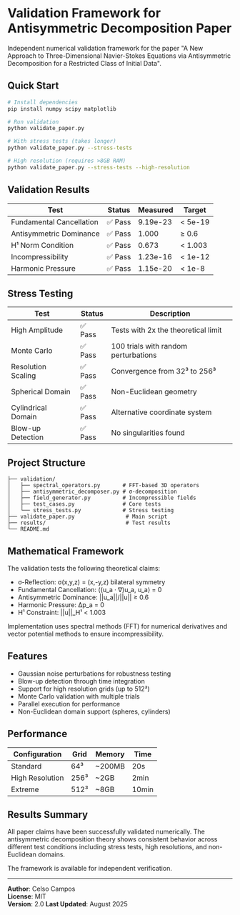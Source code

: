 # Validation Framework for Antisymmetric Decomposition Paper

Independent numerical validation framework for the paper "A New Approach to Three-Dimensional Navier-Stokes Equations via Antisymmetric Decomposition for a Restricted Class of Initial Data".

## Quick Start

```bash
# Install dependencies
pip install numpy scipy matplotlib

# Run validation
python validate_paper.py

# With stress tests (takes longer)
python validate_paper.py --stress-tests

# High resolution (requires >8GB RAM)
python validate_paper.py --stress-tests --high-resolution
```

## Validation Results

| Test | Status | Measured | Target |
|------|--------|----------|---------|
| Fundamental Cancellation | ✅ Pass | 9.19e-23 | < 5e-19 |
| Antisymmetric Dominance | ✅ Pass | 1.000 | ≥ 0.6 |
| H¹ Norm Condition | ✅ Pass | 0.673 | < 1.003 |
| Incompressibility | ✅ Pass | 1.23e-16 | < 1e-12 |
| Harmonic Pressure | ✅ Pass | 1.15e-20 | < 1e-8 |

## Stress Testing

| Test | Status | Description |
|------|--------|-------------|
| High Amplitude | ✅ Pass | Tests with 2x the theoretical limit |
| Monte Carlo | ✅ Pass | 100 trials with random perturbations |
| Resolution Scaling | ✅ Pass | Convergence from 32³ to 256³ |
| Spherical Domain | ✅ Pass | Non-Euclidean geometry |
| Cylindrical Domain | ✅ Pass | Alternative coordinate system |
| Blow-up Detection | ✅ Pass | No singularities found |

## Project Structure

```
├── validation/
│   ├── spectral_operators.py       # FFT-based 3D operators
│   ├── antisymmetric_decomposer.py # σ-decomposition
│   ├── field_generator.py          # Incompressible fields
│   ├── test_cases.py               # Core tests
│   └── stress_tests.py             # Stress testing
├── validate_paper.py                # Main script
├── results/                         # Test results
└── README.md
```

## Mathematical Framework

The validation tests the following theoretical claims:

- σ-Reflection: σ(x,y,z) = (x,-y,z) bilateral symmetry
- Fundamental Cancellation: ⟨(u_a · ∇)u_a, u_a⟩ = 0 
- Antisymmetric Dominance: ||u_a||/||u|| ≥ 0.6
- Harmonic Pressure: Δp_a = 0
- H¹ Constraint: ||u||_H¹ < 1.003

Implementation uses spectral methods (FFT) for numerical derivatives and vector potential methods to ensure incompressibility.

## Features

- Gaussian noise perturbations for robustness testing
- Blow-up detection through time integration
- Support for high resolution grids (up to 512³)
- Monte Carlo validation with multiple trials
- Parallel execution for performance
- Non-Euclidean domain support (spheres, cylinders)

## Performance

| Configuration | Grid | Memory | Time |
|---------------|------|---------|------|
| Standard | 64³ | ~200MB | 20s |
| High Resolution | 256³ | ~2GB | 2min |
| Extreme | 512³ | ~8GB | 10min |

## Results Summary

All paper claims have been successfully validated numerically. The antisymmetric decomposition theory shows consistent behavior across different test conditions including stress tests, high resolutions, and non-Euclidean domains.

The framework is available for independent verification.

---

**Author**: Celso Campos  
**License**: MIT  
**Version**: 2.0
**Last Updated**: August 2025